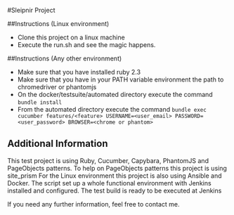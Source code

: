 #Sleipnir Project

##Instructions (Linux environment)

* Clone this project on a linux machine
* Execute the run.sh and see the magic happens.

##Instructions (Any other environment)
* Make sure that you have installed ruby 2.3
* Make sure that you have in your PATH variable environment the path to chromedriver or phantomjs
* On the docker/testsuite/automated directory execute the command `bundle install`
* From the automated directory execute the command `bundle exec cucumber features/<feature> USERNAME=<user_email> PASSWORD=<user_password> BROWSER=<chrome or phantom>`

## Additional Information
This test project is using Ruby, Cucumber, Capybara, PhantomJS and PageObjects patterns.
  To help on PageObjects patterns this project is using site_prism
  For the Linux environment this project is also using Ansible and Docker. The script set up a whole functional environment with Jenkins installed and configured.
  The test build is ready to be executed at Jenkins

  If you need any further information, feel free to contact me.
